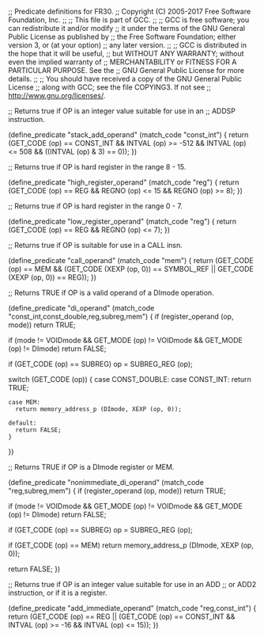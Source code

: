 ;; Predicate definitions for FR30.
;; Copyright (C) 2005-2017 Free Software Foundation, Inc.
;;
;; This file is part of GCC.
;;
;; GCC is free software; you can redistribute it and/or modify
;; it under the terms of the GNU General Public License as published by
;; the Free Software Foundation; either version 3, or (at your option)
;; any later version.
;;
;; GCC is distributed in the hope that it will be useful,
;; but WITHOUT ANY WARRANTY; without even the implied warranty of
;; MERCHANTABILITY or FITNESS FOR A PARTICULAR PURPOSE.  See the
;; GNU General Public License for more details.
;;
;; You should have received a copy of the GNU General Public License
;; along with GCC; see the file COPYING3.  If not see
;; <http://www.gnu.org/licenses/>.

;; Returns true if OP is an integer value suitable for use in an
;; ADDSP instruction.

(define_predicate "stack_add_operand"
  (match_code "const_int")
{
  return
    (GET_CODE (op) == CONST_INT
     && INTVAL (op) >= -512
     && INTVAL (op) <=  508
     && ((INTVAL (op) & 3) == 0));
})

;; Returns true if OP is hard register in the range 8 - 15.

(define_predicate "high_register_operand"
  (match_code "reg")
{
  return
    (GET_CODE (op) == REG
     && REGNO (op) <= 15
     && REGNO (op) >= 8);
})

;; Returns true if OP is hard register in the range 0 - 7.

(define_predicate "low_register_operand"
  (match_code "reg")
{
  return
    (GET_CODE (op) == REG
     && REGNO (op) <= 7);
})

;; Returns true if OP is suitable for use in a CALL insn.

(define_predicate "call_operand"
  (match_code "mem")
{
  return (GET_CODE (op) == MEM
	  && (GET_CODE (XEXP (op, 0)) == SYMBOL_REF
	      || GET_CODE (XEXP (op, 0)) == REG));
})

;; Returns TRUE if OP is a valid operand of a DImode operation.

(define_predicate "di_operand"
  (match_code "const_int,const_double,reg,subreg,mem")
{
  if (register_operand (op, mode))
    return TRUE;

  if (mode != VOIDmode && GET_MODE (op) != VOIDmode && GET_MODE (op) != DImode)
    return FALSE;

  if (GET_CODE (op) == SUBREG)
    op = SUBREG_REG (op);

  switch (GET_CODE (op))
    {
    case CONST_DOUBLE:
    case CONST_INT:
      return TRUE;

    case MEM:
      return memory_address_p (DImode, XEXP (op, 0));

    default:
      return FALSE;
    }
})

;; Returns TRUE if OP is a DImode register or MEM.

(define_predicate "nonimmediate_di_operand"
  (match_code "reg,subreg,mem")
{
  if (register_operand (op, mode))
    return TRUE;

  if (mode != VOIDmode && GET_MODE (op) != VOIDmode && GET_MODE (op) != DImode)
    return FALSE;

  if (GET_CODE (op) == SUBREG)
    op = SUBREG_REG (op);

  if (GET_CODE (op) == MEM)
    return memory_address_p (DImode, XEXP (op, 0));

  return FALSE;
})

;; Returns true if OP is an integer value suitable for use in an ADD
;; or ADD2 instruction, or if it is a register.

(define_predicate "add_immediate_operand"
  (match_code "reg,const_int")
{
  return
    (GET_CODE (op) == REG
     || (GET_CODE (op) == CONST_INT
	 && INTVAL (op) >= -16
	 && INTVAL (op) <=  15));
})
